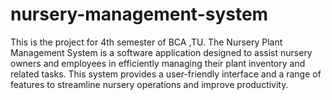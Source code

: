 # nursery-management-system
This is the project for 4th semester of BCA ,TU.
The Nursery Plant Management System is a software application designed to assist nursery owners and employees
in efficiently managing their plant inventory and related tasks. 
This system provides a user-friendly interface and a range of features 
to streamline nursery operations and improve productivity.

